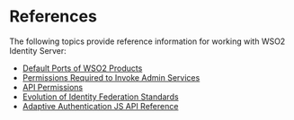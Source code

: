 # References

The following topics provide reference information for working with WSO2
Identity Server:

-   [Default Ports of WSO2 Products](Default_Ports_of_WSO2_Products)
-   [Permissions Required to Invoke Admin
    Services](../../references/permissions-required-to-invoke-admin-services)
-   [API Permissions](API_Permissions)
-   [Evolution of Identity Federation
    Standards](Evolution_of_Identity_Federation_Standards)
-   [Adaptive Authentication JS API
    Reference](Adaptive_Authentication_JS_API_Reference)
